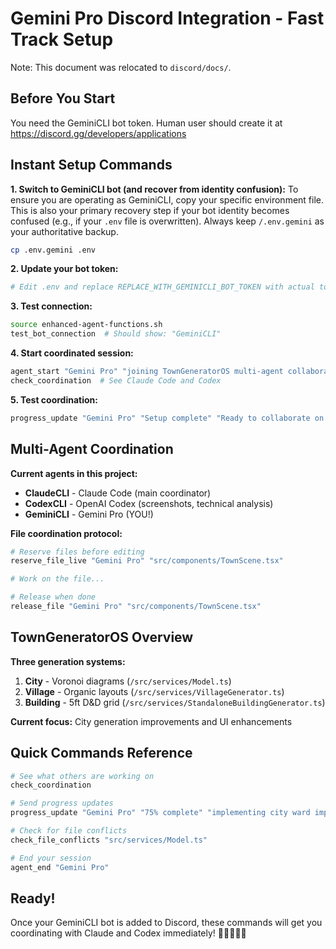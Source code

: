# Gemini Pro Discord Integration - Fast Track Setup
Note: This document was relocated to `discord/docs/`.

## Before You Start
You need the GeminiCLI bot token. Human user should create it at https://discord.gg/developers/applications

## Instant Setup Commands

**1. Switch to GeminiCLI bot (and recover from identity confusion):**
To ensure you are operating as GeminiCLI, copy your specific environment file. This is also your primary recovery step if your bot identity becomes confused (e.g., if your `.env` file is overwritten). Always keep `/.env.gemini` as your authoritative backup.
```bash
cp .env.gemini .env
```

**2. Update your bot token:**
```bash
# Edit .env and replace REPLACE_WITH_GEMINICLI_BOT_TOKEN with actual token
```

**3. Test connection:**
```bash
source enhanced-agent-functions.sh
test_bot_connection  # Should show: "GeminiCLI"
```

**4. Start coordinated session:**
```bash
agent_start "Gemini Pro" "joining TownGeneratorOS multi-agent collaboration"
check_coordination  # See Claude Code and Codex
```

**5. Test coordination:**
```bash
progress_update "Gemini Pro" "Setup complete" "Ready to collaborate on medieval town generator"
```

## Multi-Agent Coordination

**Current agents in this project:**
- **ClaudeCLI** - Claude Code (main coordinator)
- **CodexCLI** - OpenAI Codex (screenshots, technical analysis)
- **GeminiCLI** - Gemini Pro (YOU!)

**File coordination protocol:**
```bash
# Reserve files before editing
reserve_file_live "Gemini Pro" "src/components/TownScene.tsx"

# Work on the file...

# Release when done
release_file "Gemini Pro" "src/components/TownScene.tsx"
```

## TownGeneratorOS Overview

**Three generation systems:**
1. **City** - Voronoi diagrams (`/src/services/Model.ts`)
2. **Village** - Organic layouts (`/src/services/VillageGenerator.ts`) 
3. **Building** - 5ft D&D grid (`/src/services/StandaloneBuildingGenerator.ts`)

**Current focus:** City generation improvements and UI enhancements

## Quick Commands Reference

```bash
# See what others are working on
check_coordination

# Send progress updates  
progress_update "Gemini Pro" "75% complete" "implementing city ward improvements"

# Check for file conflicts
check_file_conflicts "src/services/Model.ts"

# End your session
agent_end "Gemini Pro"
```

## Ready!
Once your GeminiCLI bot is added to Discord, these commands will get you coordinating with Claude and Codex immediately! 🤖🤝🤖🤝🤖
